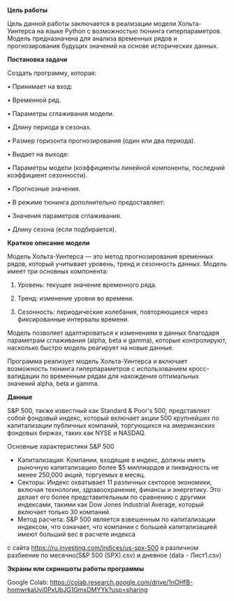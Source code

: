 **Цель работы**

Цель данной работы заключается в реализации модели Хольта-Уинтерса на языке Python с возможностью тюнинга гиперпараметров. Модель предназначена для анализа временных рядов и прогнозирования будущих значений на основе исторических данных.

**Постановка задачи**

Создать программу, которая:

• Принимает на вход:

  • Временной ряд.

  • Параметры сглаживания модели.

  • Длину периода в сезонах.

  • Размер горизонта прогнозирования (один или два периода).

• Выдает на выходе:

  • Параметры модели (коэффициенты линейной компоненты, последний коэффициент сезонности).

  • Прогнозные значения.

• В режиме тюнинга дополнительно предоставляет:

  • Значения параметров сглаживания.

  • Длину сезона (если подбирается).

**Краткое описание модели**

Модель Хольта-Уинтерса — это метод прогнозирования временных рядов, который учитывает уровень, тренд и сезонность данных. Модель имеет три основных компонента:

1. Уровень: текущее значение временного ряда.

2. Тренд: изменение уровня во времени.

3. Сезонность: периодические колебания, повторяющиеся через фиксированные интервалы времени.

Модель позволяет адаптироваться к изменениям в данных благодаря параметрам сглаживания (alpha, beta и gamma), которые контролируют, насколько быстро модель реагирует на новые данные.

Программа реализует модель Хольта-Уинтерса и включает возможность тюнинга гиперпараметров с использованием кросс-валидации по временным рядам для нахождения оптимальных значений alpha, beta и gamma.

**Данные**

S&P 500, также известный как Standard & Poor's 500, представляет собой фондовый индекс, который включает акции 500 крупнейших по капитализации публичных компаний, торгующихся на американских фондовых биржах, таких как NYSE и NASDAQ.

Основные характеристики S&P 500

- Капитализация: Компании, входящие в индекс, должны иметь рыночную капитализацию более $5 миллиардов и ликвидность не менее 250,000 акций, торгуемых в месяц.
- Секторы: Индекс охватывает 11 различных секторов экономики, включая технологии, здравоохранение, финансы и энергетику. Это делает его более представительным по сравнению с другими индексами, такими как Dow Jones Industrial Average, который включает только 30 компаний.
- Метод расчета: S&P 500 является взвешенным по капитализации индексом, что означает, что компании с большей капитализацией имеют больший вес в расчете индекса

с сайта https://ru.investing.com/indices/us-spx-500 в различном разбиение по месячно(S&P 500 (SPX).csv) и дневное (data - Лист1.csv)

**Экраны или скриншоты работы программы**

Google Colab: https://colab.research.google.com/drive/1nOHfB-homwrkaUvi0PxUbJG1GmxDMYYk?usp=sharing

